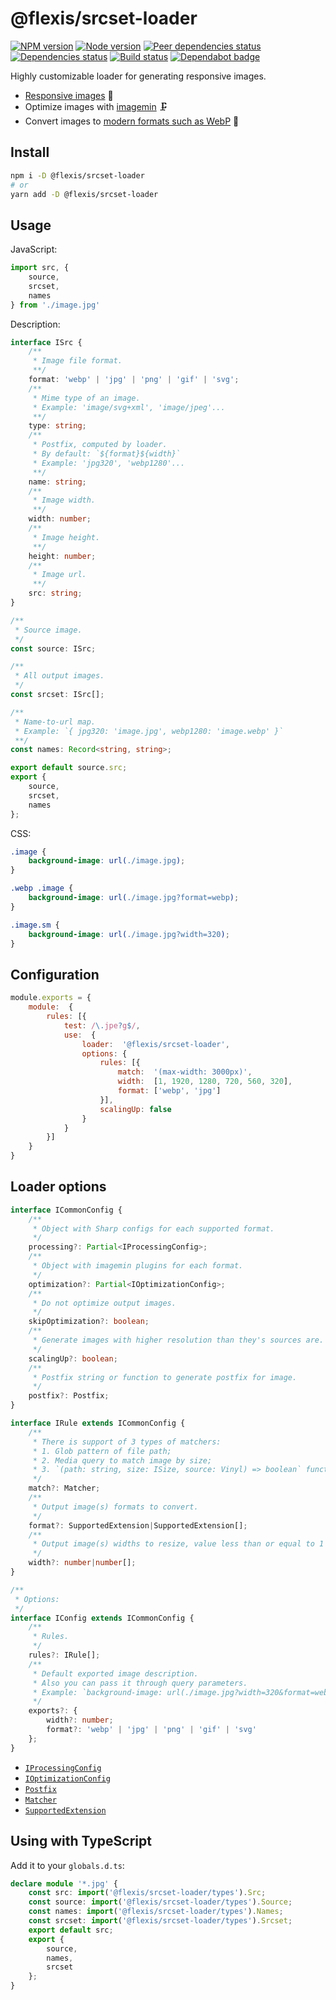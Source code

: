 # @flexis/srcset-loader

[![NPM version][npm]][npm-url]
[![Node version][node]][node-url]
[![Peer dependencies status][peer-deps]][peer-deps-url]
[![Dependencies status][deps]][deps-url]
[![Build status][build]][build-url]
[![Dependabot badge][dependabot]][dependabot-url]

[npm]: https://img.shields.io/npm/v/@flexis/srcset-loader.svg
[npm-url]: https://npmjs.com/package/@flexis/srcset-loader

[node]: https://img.shields.io/node/v/@flexis/srcset-loader.svg
[node-url]: https://nodejs.org

[peer-deps]: https://david-dm.org/TrigenSoftware/flexis-srcset-loader/peer-status.svg
[peer-deps-url]: https://david-dm.org/TrigenSoftware/flexis-srcset-loader?type=peer

[deps]: https://david-dm.org/TrigenSoftware/flexis-srcset-loader.svg
[deps-url]: https://david-dm.org/TrigenSoftware/flexis-srcset-loader

[build]: http://img.shields.io/travis/com/TrigenSoftware/flexis-srcset-loader/master.svg
[build-url]: https://travis-ci.com/TrigenSoftware/flexis-srcset-loader

[dependabot]: https://api.dependabot.com/badges/status?host=github&repo=TrigenSoftware/flexis-srcset-loader
[dependabot-url]: https://dependabot.com/

Highly customizable loader for generating responsive images.

- [Responsive images](https://developer.mozilla.org/ru/docs/Learn/HTML/Multimedia_and_embedding/Responsive_images) 🌠
- Optimize images with [imagemin](https://www.npmjs.com/package/imagemin) 🗜
- Convert images to [modern formats such as WebP](https://developer.mozilla.org/ru/docs/Learn/HTML/Multimedia_and_embedding/Responsive_images#Use_modern_image_formats_boldly) 📸

## Install

```bash
npm i -D @flexis/srcset-loader
# or
yarn add -D @flexis/srcset-loader
```

## Usage

JavaScript:

```js
import src, {
    source,
    srcset,
    names
} from './image.jpg'
```

Description:

```ts
interface ISrc {
    /**
     * Image file format.
     **/
    format: 'webp' | 'jpg' | 'png' | 'gif' | 'svg';
    /**
     * Mime type of an image.
     * Example: 'image/svg+xml', 'image/jpeg'...
     **/
    type: string;
    /**
     * Postfix, computed by loader.
     * By default: `${format}${width}`
     * Example: 'jpg320', 'webp1280'...
     **/
    name: string;
    /**
     * Image width.
     **/
    width: number;
    /**
     * Image height.
     **/
    height: number;
    /**
     * Image url.
     **/
    src: string;
}

/**
 * Source image.
 */
const source: ISrc;

/**
 * All output images.
 */
const srcset: ISrc[];

/**
 * Name-to-url map.
 * Example: `{ jpg320: 'image.jpg', webp1280: 'image.webp' }`
 **/
const names: Record<string, string>;

export default source.src;
export {
    source,
    srcset,
    names
};
```

CSS:

```css
.image {
    background-image: url(./image.jpg);
}

.webp .image {
    background-image: url(./image.jpg?format=webp);
}

.image.sm {
    background-image: url(./image.jpg?width=320);
}
```

## Configuration

```js
module.exports = {
    module:  {
        rules: [{
            test: /\.jpe?g$/,
            use:  {
                loader:  '@flexis/srcset-loader',
                options: {
                    rules: [{
                        match:  '(max-width: 3000px)',
                        width:  [1, 1920, 1280, 720, 560, 320],
                        format: ['webp', 'jpg']
                    }],
                    scalingUp: false
                }
            }
        }]
    }
}
```

## Loader options

```ts
interface ICommonConfig {
    /**
     * Object with Sharp configs for each supported format.
     */
    processing?: Partial<IProcessingConfig>;
    /**
     * Object with imagemin plugins for each format.
     */
    optimization?: Partial<IOptimizationConfig>;
    /**
     * Do not optimize output images.
     */
    skipOptimization?: boolean;
    /**
     * Generate images with higher resolution than they's sources are.
     */
    scalingUp?: boolean;
    /**
     * Postfix string or function to generate postfix for image.
     */
    postfix?: Postfix;
}

interface IRule extends ICommonConfig {
    /**
     * There is support of 3 types of matchers:
     * 1. Glob pattern of file path;
     * 2. Media query to match image by size;
     * 3. `(path: string, size: ISize, source: Vinyl) => boolean` function.
     */
    match?: Matcher;
    /**
     * Output image(s) formats to convert.
     */
    format?: SupportedExtension|SupportedExtension[];
    /**
     * Output image(s) widths to resize, value less than or equal to 1 will be detected as multiplier.
     */
    width?: number|number[];
}

/**
 * Options:
 */
interface IConfig extends ICommonConfig {
    /**
     * Rules.
     */
    rules?: IRule[];
    /**
     * Default exported image description.
     * Also you can pass it through query parameters.
     * Example: `background-image: url(./image.jpg?width=320&format=webp);`
     */
    exports?: {
        width?: number;
        format?: 'webp' | 'jpg' | 'png' | 'gif' | 'svg'
    };
}
```

- [`IProcessingConfig`](https://trigensoftware.github.io/flexis-srcset/interfaces/_types_.iprocessingconfig.html)
- [`IOptimizationConfig`](https://trigensoftware.github.io/flexis-srcset/interfaces/_types_.ioptimizationconfig.html)
- [`Postfix`](https://trigensoftware.github.io/flexis-srcset/modules/_types_.html#postfix)
- [`Matcher`](https://trigensoftware.github.io/flexis-srcset/modules/_helpers_.html#matcher)
- [`SupportedExtension`](https://trigensoftware.github.io/flexis-srcset/modules/_extensions_.html#supportedextension)


## Using with TypeScript

Add it to your `globals.d.ts`:

```ts
declare module '*.jpg' {
    const src: import('@flexis/srcset-loader/types').Src;
    const source: import('@flexis/srcset-loader/types').Source;
    const names: import('@flexis/srcset-loader/types').Names;
    const srcset: import('@flexis/srcset-loader/types').Srcset;
    export default src;
    export {
        source,
        names,
        srcset
    };
}
```
